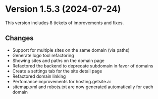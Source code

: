 # Version 1.5.3 (2024-07-24)

This version includes 8 tickets of improvements and fixes.

## Changes

- Support for multiple sites on the same domain (via paths)
- Generate logo tool refactoring
- Showing sites and paths on the domain page
- Refactored the backend to deprecate subdomain in favor of domains
- Create a settings tab for the site detail page
- Refactored domain linking
- Perfomance improvements for hosting.getsite.ai
- sitemap.xml and robots.txt are now generated automatically for each domain
